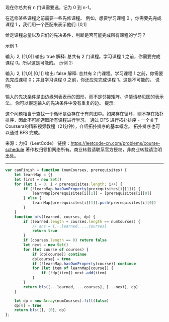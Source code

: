 现在你总共有 n 门课需要选，记为 0 到 n-1。

在选修某些课程之前需要一些先修课程。 例如，想要学习课程 0 ，你需要先完成课程 1 ，我们用一个匹配来表示他们: [0,1]

给定课程总量以及它们的先决条件，判断是否可能完成所有课程的学习？

示例 1:

输入: 2, [[1,0]]
输出: true
解释: 总共有 2 门课程。学习课程 1 之前，你需要完成课程 0。所以这是可能的。
示例 2:

输入: 2, [[1,0],[0,1]]
输出: false
解释: 总共有 2 门课程。学习课程 1 之前，你需要先完成​课程 0；并且学习课程 0 之前，你还应先完成课程 1。这是不可能的。
说明:

输入的先决条件是由边缘列表表示的图形，而不是邻接矩阵。详情请参见图的表示法。
你可以假定输入的先决条件中没有重复的边。
提示:

这个问题相当于查找一个循环是否存在于有向图中。如果存在循环，则不存在拓扑排序，因此不可能选取所有课程进行学习。
通过 DFS 进行拓扑排序 - 一个关于Coursera的精彩视频教程（21分钟），介绍拓扑排序的基本概念。
拓扑排序也可以通过 BFS 完成。

来源：力扣（LeetCode）
链接：https://leetcode-cn.com/problems/course-schedule
著作权归领扣网络所有。商业转载请联系官方授权，非商业转载请注明出处。

---

```javascript
var canFinish = function (numCourses, prerequisites) {
    let learnMap = {}
    let first = new Set()
    for (let i = 0; i < prerequisites.length; i++) {
        if (!learnMap.hasOwnProperty(prerequisites[i][1])) {
            learnMap[prerequisites[i][1]] = [prerequisites[i][0]]
        } else {
            learnMap[prerequisites[i][1]].push(prerequisites[i][0])
        }
    }
    function bfs(learned, courses, dp) {
        if (learned.length + courses.length == numCourses) {
            // ans = [...learned, ...courses]
            return true
        }
        if (courses.length == 0) return false
        let next = new Set()
        for (let course of courses) {
            if (dp[course]) continue
            dp[course] = true
            if (!learnMap.hasOwnProperty(course)) continue
            for (let item of learnMap[course]) {
                if (!dp[item]) next.add(item)
            }
        }
        return bfs([...learned, ...courses], [...next], dp)
    }

    let dp = new Array(numCourses).fill(false)
    dp[0] = true
    return bfs([], [0], dp)
};

```